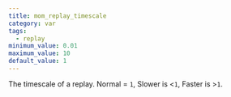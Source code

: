 ```yaml
---
title: mom_replay_timescale
category: var
tags:
  - replay
minimum_value: 0.01
maximum_value: 10
default_value: 1
---
```


The timescale of a replay. Normal = `1`, Slower is <`1`, Faster is >`1`.